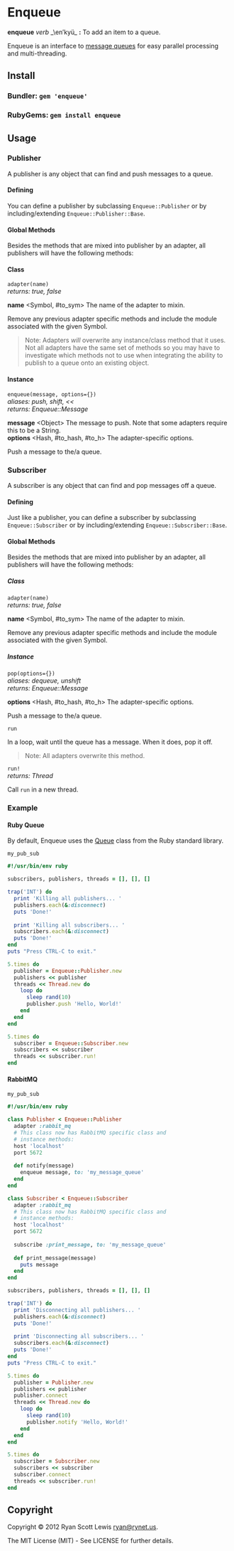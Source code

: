 # Enqueue

__enqueue__ _verb_ _\en′kyü\_ __:__ To add an item to a queue.

Enqueue is an interface to [message queues][message_queue] for easy parallel processing and 
multi-threading.

## Install

### Bundler: `gem 'enqueue'`

### RubyGems: `gem install enqueue`

## Usage

### Publisher

A publisher is any object that can find and push messages to a queue.

#### Defining

You can define a publisher by subclassing `Enqueue::Publisher` or by including/extending 
`Enqueue::Publisher::Base`.

#### Global Methods

Besides the methods that are mixed into publisher by an adapter, all publishers 
will have the following methods:

#### Class

`adapter(name)`  
*returns: true, false*

**name** <Symbol, #to_sym> The name of the adapter to mixin.

Remove any previous adapter specific methods and include the module associated with the given Symbol.

> Note: Adapters *will* overwrite any instance/class method that it uses.  
> Not all adapters have the same set of methods so you may have to investigate which methods 
> not to use when integrating the ability to publish to a queue onto an existing object.

#### Instance

`enqueue(message, options={})`  
*aliases: push, shift, <<*  
*returns: Enqueue::Message*

**message** \<Object> The message to push. Note that some adapters require this to be a String.  
**options** \<Hash, #to_hash, #to_h> The adapter-specific options.

Push a message to the/a queue.

### Subscriber

A subscriber is any object that can find and pop messages off a queue.

#### Defining

Just like a publisher, you can define a subscriber by subclassing `Enqueue::Subscriber` or by 
including/extending `Enqueue::Subscriber::Base`.

#### Global Methods

Besides the methods that are mixed into publisher by an adapter, all publishers 
will have the following methods:

##### Class

`adapter(name)`  
*returns: true, false*

**name** \<Symbol, #to_sym> The name of the adapter to mixin.

Remove any previous adapter specific methods and include the module associated with the given Symbol.

##### Instance

`pop(options={})`  
*aliases: dequeue, unshift*  
*returns: Enqueue::Message*

**options** \<Hash, #to_hash, #to_h> The adapter-specific options.

Push a message to the/a queue.

`run`  

In a loop, wait until the queue has a message. When it does, pop it off.

> Note: All adapters overwrite this method.

`run!`  
*returns: Thread*

Call `run` in a new thread.

### Example

#### Ruby Queue

By default, Enqueue uses the [Queue][queue] class from the Ruby standard library.

`my_pub_sub`

```ruby
#!/usr/bin/env ruby

subscribers, publishers, threads = [], [], []

trap('INT') do
  print 'Killing all publishers... '
  publishers.each(&:disconnect)
  puts 'Done!'
  
  print 'Killing all subscribers... '
  subscribers.each(&:disconnect)
  puts 'Done!'
end
puts "Press CTRL-C to exit."

5.times do
  publisher = Enqueue::Publisher.new
  publishers << publisher
  threads << Thread.new do
    loop do
      sleep rand(10)
      publisher.push 'Hello, World!'
    end
  end
end

5.times do
  subscriber = Enqueue::Subscriber.new
  subscribers << subscriber
  threads << subscriber.run!
end
```

#### RabbitMQ

`my_pub_sub`

```ruby
#!/usr/bin/env ruby

class Publisher < Enqueue::Publisher
  adapter :rabbit_mq
  # This class now has RabbitMQ specific class and
  # instance methods:
  host 'localhost'
  port 5672
  
  def notify(message)
    enqueue message, to: 'my_message_queue'
  end
end

class Subscriber < Enqueue::Subscriber
  adapter :rabbit_mq
  # This class now has RabbitMQ specific class and
  # instance methods:
  host 'localhost'
  port 5672
  
  subscribe :print_message, to: 'my_message_queue'
  
  def print_message(message)
    puts message
  end
end

subscribers, publishers, threads = [], [], []

trap('INT') do
  print 'Disconnecting all publishers... '
  publishers.each(&:disconnect)
  puts 'Done!'
  
  print 'Disconnecting all subscribers... '
  subscribers.each(&:disconnect)
  puts 'Done!'
end
puts "Press CTRL-C to exit."

5.times do
  publisher = Publisher.new
  publishers << publisher
  publisher.connect
  threads << Thread.new do
    loop do
      sleep rand(10)
      publisher.notify 'Hello, World!'
    end
  end
end

5.times do
  subscriber = Subscriber.new
  subscribers << subscriber
  subscriber.connect
  threads << subscriber.run!
end
```

## Copyright

Copyright © 2012 Ryan Scott Lewis <ryan@rynet.us>.

The MIT License (MIT) - See LICENSE for further details.

[message_queue]: http://en.wikipedia.org/wiki/Message_queue
[queue]: http://rubydoc.info/stdlib/thread/Queue
